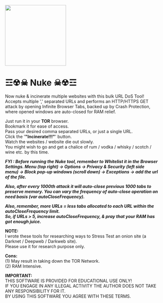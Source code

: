 <img src="https://i.pinimg.com/originals/23/a1/1f/23a11f14ab93d3ed4541960141e380ad.gif" width="200" />  

# ☲☢☠ Nuke ☠☢☲
Now nuke & incinerate multiple websites with this bulk URL DoS Tool!  
Accepts multiple ',' separated URLs and performs an HTTP/HTTPS GET attack by opening Infinite Browser Tabs, backed up by Crash Protection, where opened windows are auto-closed for RAM relief.  

Just run it in your **TOR** browser.  
Bookmark it for ease of access.  
Pass your desired comma separated URLs, or just a single URL.  
Click the '**"Incinerate!!!"**' button.  
Watch the websites / website die out slowly.  
You might wish to go and get a chalice of rum / vodka / whisky / scotch / wine etc. by this time.  

**_FYI : Before running the Nuke tool, remember to Whitelist it in the Browser Settings. 
Menu (top right) -> Options -> Privacy & Security (left side menu) -> Block pop-up windows (scroll down) -> Exceptions -> add the url of the file._**  

**_Also, after every 1000th attack it will auto-close previous 1000 tabs to preserve memory. You can vary the frequency of auto-close operation on need basis (var autoCloseFrequency)._**  

**_Also, remember, more URLs = less tabs allocated to each URL within the autoCloseFrequency limit.  
So, if URLs > 5, increase autoCloseFrequency, & pray that your RAM has got enough juice._**


**NOTE:**  
I wrote these tools for researching ways to Stress Test an onion site (a Darknet / Deepweb / Darkweb site).  
Please use it for research purpose only.  

**Cons:**  
(1) May result in taking down the TOR Network.  
(2) RAM Intensive.  

**IMPORTANT:**  
THIS SOFTWARE IS PROVIDED FOR EDUCATIONAL USE ONLY!  
IF YOU ENGAGE IN ANY ILLEGAL ACTIVITY THE AUTHOR DOES NOT TAKE ANY RESPONSIBILITY FOR IT.  
BY USING THIS SOFTWARE YOU AGREE WITH THESE TERMS.
